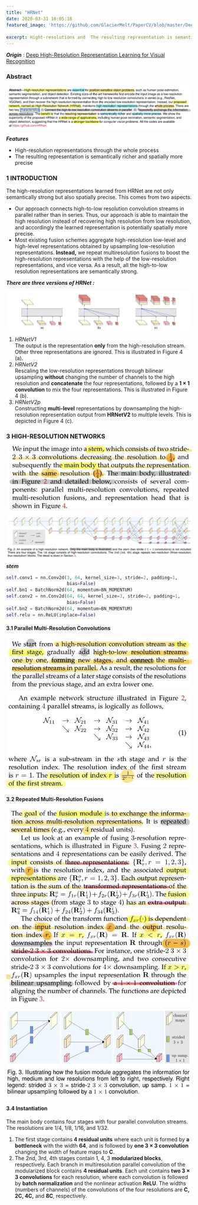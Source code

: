```yaml
---
title: "HRNet"
date: 2020-03-31 16:05:18
featured_image: 'https://github.com/GlacierMelt/PaperCV/blob/master/Deep%20High-Resolution%20Representation%20Learning%20for%20Visual%20Recognition/images/HRNet.jpg?raw=true'

excerpt: Hight-resolutions and  The resulting representation is semantically richer and spatially more precise 
---
```


***Origin*** :  [Deep High-Resolution Representation Learning for Visual Recognition](https://arxiv.org/abs/1908.07919)

### Abstract
![Abstract](https://github.com/GlacierMelt/PaperCV/blob/master/Deep%20High-Resolution%20Representation%20Learning%20for%20Visual%20Recognition/images/Abstrack.jpg?raw=true)

***Features***
* High-resolution representations through the whole process
* The resulting representation is semantically richer and spatially more precise

### 1  INTRODUCTION
The high-resolution representations learned from HRNet are not only semantically strong but also spatially precise. This comes from two aspects. <br>
* Our approach connects high-to-low resolution convolution streams in parallel rather than in series. Thus, our approach is able to maintain the high resolution instead of recovering high resolution from low resolution, and accordingly the learned representation is potentially spatially more precise.<br> 
* Most existing fusion schemes aggregate high-resolution low-level and high-level representations obtained by upsampling low-resolution representations. **Instead,** we repeat multiresolution fusions to boost the high-resolution representations with the help of the low-resolution representations, and vice versa. As a result, all the high-to-low resolution representations are semantically strong.

***There are three versions of HRNet :***

![figure4](https://github.com/GlacierMelt/PaperCV/blob/master/Deep%20High-Resolution%20Representation%20Learning%20for%20Visual%20Recognition/images/Figure4.jpg?raw=true)

1. *HRNetV1*<br>
The output is the representation **only** from the high-resolution stream. Other three representations are ignored. This is illustrated in Figure 4 (a).
2. *HRNetV2*<br>
Rescaling the low-resolution representations through bilinear upsampling **without** changing the number of channels to the high resolution and **concatenate** the four representations, followed by a **1 × 1 convolution** to mix the four representations. This is illustrated in Figure 4 (b).
3. *HRNetV2p*<br>
Constructing **multi-level** representations by downsampling the high-resolution representation output from **HRNetV2** to multiple levels. This is depicted in Figure 4 (c).

### 3  HIGH-RESOLUTION NETWORKS

![](https://github.com/GlacierMelt/PaperCV/blob/master/Deep%20High-Resolution%20Representation%20Learning%20for%20Visual%20Recognition/images/3.jpg?raw=true)

![](https://github.com/GlacierMelt/PaperCV/blob/master/Deep%20High-Resolution%20Representation%20Learning%20for%20Visual%20Recognition/images/Fig.2.jpg?raw=true)

***stem***
```python
self.conv1 = nn.Conv2d(3, 64, kernel_size=3, stride=2, padding=1,
                       bias=False)
self.bn1 = BatchNorm2d(64, momentum=BN_MOMENTUM)
self.conv2 = nn.Conv2d(64, 64, kernel_size=3, stride=2, padding=1,
                       bias=False)
self.bn2 = BatchNorm2d(64, momentum=BN_MOMENTUM)
self.relu = nn.ReLU(inplace=False)
```

#### 3.1  Parallel Multi-Resolution Convolutions

![](https://github.com/GlacierMelt/PaperCV/blob/master/Deep%20High-Resolution%20Representation%20Learning%20for%20Visual%20Recognition/images/3.1.jpg?raw=true)

![](https://github.com/GlacierMelt/PaperCV/blob/master/Deep%20High-Resolution%20Representation%20Learning%20for%20Visual%20Recognition/images/3.1_.jpg?raw=true)

#### 3.2  Repeated Multi-Resolution Fusions

![](https://github.com/GlacierMelt/PaperCV/blob/master/Deep%20High-Resolution%20Representation%20Learning%20for%20Visual%20Recognition/images/3.2.jpg?raw=true)

![](https://github.com/GlacierMelt/PaperCV/blob/master/Deep%20High-Resolution%20Representation%20Learning%20for%20Visual%20Recognition/images/Fig.3..jpg?raw=true)

#### 3.4  Instantiation

The main body contains four stages with four parallel convolution streams. The resolutions are 1/4, 1/8, 1/16, and
1/32. 

1. The first stage contains **4 residual units** where each unit is formed by **a bottleneck** with the width **64**, and is followed by **one 3 × 3 convolution** changing the width of feature maps to **C**. 
2. The 2nd, 3rd, 4th stages contain 1, 4, 3 **modularized blocks**, respectively. Each branch in multiresolution parallel convolution of the modularized block contains **4 residual units**. Each unit contains **two 3 × 3 convolutions** for each resolution, where each convolution is followed by **batch normalization** and the nonlinear activation **ReLU**. The widths (numbers of channels) of the convolutions of the four resolutions are **C, 2C, 4C,** and **8C**, respectively.
